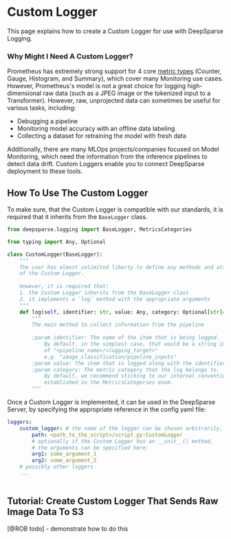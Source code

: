 # Custom Logger

This page explains how to create a Custom Logger for use with DeepSparse Logging.

### Why Might I Need A Custom Logger?
Prometheus has extremely strong support for 4 core [metric types](https://prometheus.io/docs/concepts/metric_types/) (Counter, Gauge, Histogram, and Summary), 
which cover many Monitoring use cases. However, Prometheus's model is not a great choice for logging high-dimensional raw data (such as a JPEG image or the tokenized
input to a Transformer). However, raw, unprojected data can sometimes be useful for various tasks, including:
- Debugging a pipeline
- Monitoring model accuracy with an offline data labeling
- Collecting a dataset for retraining the model with fresh data

Additionally, there are many MLOps projects/companies focused on Model Monitoring, which need the information from the inference 
pipelines to detect data drift. Custom Loggers enable you to connect DeepSparse deployment to these tools.

## How To Use The Custom Logger

To make sure, that the Custom Logger is compatible with our standards, it is required that it inherits from the `BaseLogger` class.

```python
from deepsparse.logging import BaseLogger, MetricsCategories

from typing import Any, Optional

class CustomLogger(BaseLogger):
    """
    The user has almost unlimited liberty to define any methods and attributes
    of the Custom Logger. 
    
    However, it is required that:
    1. the Custom Logger inherits from the BaseLogger class
    2. it implements a `log` method with the appropriate arguments
    """
    def log(self, identifier: str, value: Any, category: Optional[str]=None):
        """
        The main method to collect information from the pipeline
        
        :param identifier: The name of the item that is being logged.
            By default, in the simplest case, that would be a string in the form
            of "<pipeline_name>/<logging_target>"
            e.g. "image_classification/pipeline_inputs"
        :param value: The item that is logged along with the identifier
        :param category: The metric category that the log belongs to. 
            By default, we recommend sticking to our internal convention
            established in the MetricsCategories enum.
        """
```

Once a Custom Logger is implemented, it can be used in the DeepSparse Server, by specifying the appropriate
reference in the config yaml file:

```yaml
loggers:
    custom_logger: # the name of the logger can be chosen arbitrarily, but needs to be consistent with the rest of the config
        path: <path_to_the_script>/script.py:CustomLogger
        # optionally if the Custom Logger has an __init__() method,
        # the arguments can be specified here:
        arg1: some_argument_1
        arg2: some_argument_2
    # possibly other loggers
    ...
        
```

## Tutorial: Create Custom Logger That Sends Raw Image Data To S3
[@ROB todo] - demonstrate how to do this